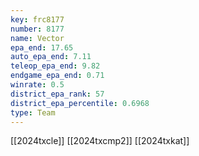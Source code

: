 ```yaml
---
key: frc8177
number: 8177
name: Vector
epa_end: 17.65
auto_epa_end: 7.11
teleop_epa_end: 9.82
endgame_epa_end: 0.71
winrate: 0.5
district_epa_rank: 57
district_epa_percentile: 0.6968
type: Team
---
```

[[2024txcle]]
[[2024txcmp2]]
[[2024txkat]]
